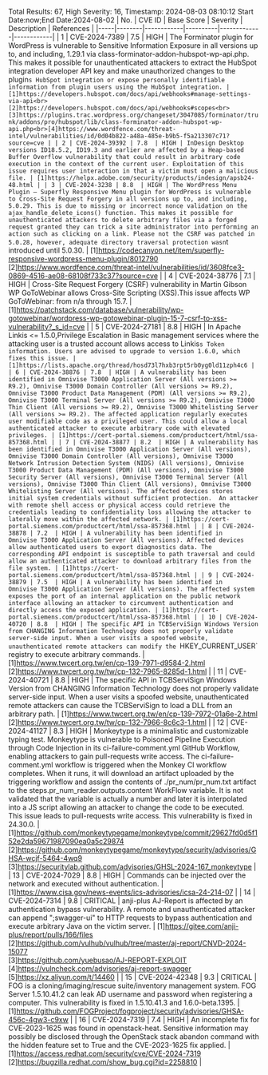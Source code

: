 Total Results: 67, High Severity: 16, Timestamp: 2024-08-03 08:10:12
Start Date:now;End Date:2024-08-02
| No. | CVE ID | Base Score | Severity | Description | References |
|-----|--------|------------|----------|-------------|------------|
| 1 | CVE-2024-7389 | 7.5  | HIGH | The Forminator plugin for WordPress is vulnerable to Sensitive Information Exposure in all versions up to, and including, 1.29.1 via class-forminator-addon-hubspot-wp-api.php. This makes it possible for unauthenticated attackers to extract the HubSpot integration developer API key and make unauthorized changes to the plugin`s HubSpot integration or expose personally identifiable information from plugin users using the HubSpot integration. | [1]https://developers.hubspot.com/docs/api/webhooks#manage-settings-via-api<br>[2]https://developers.hubspot.com/docs/api/webhooks#scopes<br>[3]https://plugins.trac.wordpress.org/changeset/3047085/forminator/trunk/addons/pro/hubspot/lib/class-forminator-addon-hubspot-wp-api.php<br>[4]https://www.wordfence.com/threat-intel/vulnerabilities/id/0d04b822-a48a-485e-b9b5-f5a213307c71?source=cve |
| 2 | CVE-2024-39392 | 7.8  | HIGH | InDesign Desktop versions ID18.5.2, ID19.3 and earlier are affected by a Heap-based Buffer Overflow vulnerability that could result in arbitrary code execution in the context of the current user. Exploitation of this issue requires user interaction in that a victim must open a malicious file. | [1]https://helpx.adobe.com/security/products/indesign/apsb24-48.html |
| 3 | CVE-2024-3238 | 8.8  | HIGH | The WordPress Menu Plugin — Superfly Responsive Menu plugin for WordPress is vulnerable to Cross-Site Request Forgery in all versions up to, and including, 5.0.29. This is due to missing or incorrect nonce validation on the ajax_handle_delete_icons() function. This makes it possible for unauthenticated attackers to delete arbitrary files via a forged request granted they can trick a site administrator into performing an action such as clicking on a link. Please not the CSRF was patched in 5.0.28, however, adequate directory traversal protection wasn`t introduced until 5.0.30. | [1]https://codecanyon.net/item/superfly-responsive-wordpress-menu-plugin/8012790<br>[2]https://www.wordfence.com/threat-intel/vulnerabilities/id/3608fce3-0869-4516-ae08-68108f733c37?source=cve |
| 4 | CVE-2024-38776 | 7.1  | HIGH | Cross-Site Request Forgery (CSRF) vulnerability in Martin Gibson WP GoToWebinar allows Cross-Site Scripting (XSS).This issue affects WP GoToWebinar: from n/a through 15.7. | [1]https://patchstack.com/database/vulnerability/wp-gotowebinar/wordpress-wp-gotowebinar-plugin-15-7-csrf-to-xss-vulnerability?_s_id=cve |
| 5 | CVE-2024-27181 | 8.8  | HIGH | In Apache Linkis <= 1.5.0,Privilege Escalation in Basic management services where the attacking user is a trusted account allows access to Linkis`s Token information. Users are advised to upgrade to version 1.6.0, which fixes this issue. | [1]https://lists.apache.org/thread/hosd73l7hxb3rpt5rb0yg0ld11zph4c6 |
| 6 | CVE-2024-38876 | 7.8  | HIGH | A vulnerability has been identified in Omnivise T3000 Application Server (All versions >= R9.2), Omnivise T3000 Domain Controller (All versions >= R9.2), Omnivise T3000 Product Data Management (PDM) (All versions >= R9.2), Omnivise T3000 Terminal Server (All versions >= R9.2), Omnivise T3000 Thin Client (All versions >= R9.2), Omnivise T3000 Whitelisting Server (All versions >= R9.2). The affected application regularly executes user modifiable code as a privileged user. This could allow a local authenticated attacker to execute arbitrary code with elevated privileges. | [1]https://cert-portal.siemens.com/productcert/html/ssa-857368.html |
| 7 | CVE-2024-38877 | 8.2  | HIGH | A vulnerability has been identified in Omnivise T3000 Application Server (All versions), Omnivise T3000 Domain Controller (All versions), Omnivise T3000 Network Intrusion Detection System (NIDS) (All versions), Omnivise T3000 Product Data Management (PDM) (All versions), Omnivise T3000 Security Server (All versions), Omnivise T3000 Terminal Server (All versions), Omnivise T3000 Thin Client (All versions), Omnivise T3000 Whitelisting Server (All versions). The affected devices stores initial system credentials without sufficient protection.  An attacker with remote shell access or physical access could retrieve the credentials leading to confidentiality loss allowing the attacker to laterally move within the affected network. | [1]https://cert-portal.siemens.com/productcert/html/ssa-857368.html |
| 8 | CVE-2024-38878 | 7.2  | HIGH | A vulnerability has been identified in Omnivise T3000 Application Server (All versions). Affected devices allow authenticated users to export diagnostics data. The corresponding API endpoint is susceptible to path traversal and could allow an authenticated attacker to download arbitrary files from the file system. | [1]https://cert-portal.siemens.com/productcert/html/ssa-857368.html |
| 9 | CVE-2024-38879 | 7.5  | HIGH | A vulnerability has been identified in Omnivise T3000 Application Server (All versions). The affected system exposes the port of an internal application on the public network interface allowing an attacker to circumvent authentication and directly access the exposed application. | [1]https://cert-portal.siemens.com/productcert/html/ssa-857368.html |
| 10 | CVE-2024-40720 | 8.8  | HIGH | The specific API in TCBServiSign Windows Version from CHANGING Information Technology does not properly validate server-side input. When a user visits a spoofed website, unauthenticated remote attackers can modify the `HKEY_CURRENT_USER` registry to execute arbitrary commands. | [1]https://www.twcert.org.tw/en/cp-139-7971-d9584-2.html<br>[2]https://www.twcert.org.tw/tw/cp-132-7965-8285d-1.html |
| 11 | CVE-2024-40721 | 8.8  | HIGH | The specific API in TCBServiSign Windows Version from CHANGING Information Technology does not properly validate server-side input. When a user visits a spoofed website, unauthenticated remote attackers can cause the TCBServiSign to load a DLL from an arbitrary path. | [1]https://www.twcert.org.tw/en/cp-139-7972-01a6e-2.html<br>[2]https://www.twcert.org.tw/tw/cp-132-7966-8c6c3-1.html |
| 12 | CVE-2024-41127 | 8.3  | HIGH | Monkeytype is a minimalistic and customizable typing test. Monkeytype is vulnerable to Poisoned Pipeline Execution through Code Injection in its ci-failure-comment.yml GitHub Workflow, enabling attackers to gain pull-requests write access. The ci-failure-comment.yml workflow is triggered when the Monkey CI workflow completes. When it runs, it will download an artifact uploaded by the triggering workflow and assign the contents of ./pr_num/pr_num.txt artifact to the steps.pr_num_reader.outputs.content WorkFlow variable. It is not validated that the variable is actually a number and later it is interpolated into a JS script allowing an attacker to change the code to be executed. This issue leads to pull-requests write access. This vulnerability is fixed in 24.30.0. | [1]https://github.com/monkeytypegame/monkeytype/commit/29627fd0d5f152e2da59671987090ea0a5c29874<br>[2]https://github.com/monkeytypegame/monkeytype/security/advisories/GHSA-wcjf-5464-4wq9<br>[3]https://securitylab.github.com/advisories/GHSL-2024-167_monkeytype |
| 13 | CVE-2024-7029 | 8.8  | HIGH | Commands can be injected over the network and executed without authentication. | [1]https://www.cisa.gov/news-events/ics-advisories/icsa-24-214-07 |
| 14 | CVE-2024-7314 | 9.8  | CRITICAL | anji-plus AJ-Report is affected by an authentication bypass vulnerability. A remote and unauthenticated attacker can append ";swagger-ui" to HTTP requests to bypass authentication and execute arbitrary Java on the victim server. | [1]https://gitee.com/anji-plus/report/pulls/166/files<br>[2]https://github.com/vulhub/vulhub/tree/master/aj-report/CNVD-2024-15077<br>[3]https://github.com/yuebusao/AJ-REPORT-EXPLOIT<br>[4]https://vulncheck.com/advisories/aj-report-swagger<br>[5]https://xz.aliyun.com/t/14460 |
| 15 | CVE-2024-42348 | 9.3  | CRITICAL | FOG is a cloning/imaging/rescue suite/inventory management system. FOG Server 1.5.10.41.2 can leak AD username and password when registering a computer.  This vulnerability is fixed in 1.5.10.41.3 and 1.6.0-beta.1395. | [1]https://github.com/FOGProject/fogproject/security/advisories/GHSA-456c-4gw3-c9xw |
| 16 | CVE-2024-7319 | 7.4  | HIGH | An incomplete fix for CVE-2023-1625 was found in openstack-heat. Sensitive information may possibly be disclosed through the OpenStack stack abandon command with the hidden feature set to True and the CVE-2023-1625 fix applied. | [1]https://access.redhat.com/security/cve/CVE-2024-7319<br>[2]https://bugzilla.redhat.com/show_bug.cgi?id=2258810 |
